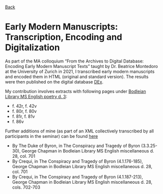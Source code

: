 [Back](https://ycvogt.github.io/my_portfolio/)

# Early Modern Manuscripts: Transcription, Encoding and Digitalization

As part of the MA colloquium “From the Archives to Digital Database: Encoding Early Modern Manuscript Texts” taught by Dr. Beatrice Montedoro at the University of Zurich in 2021, I transcribed early modern manuscripts and encoded them in HTML (original and standard version). The results were then published on the digital database [DEx](https://dex.digitalearlymodern.com/).

My contribution involves extracts with following pages under [Bodleian Library MS English poetry d. 3](https://daikatana.digitalearlymodern.com/manuscripts/?query=BodleianMSEngpoetd3.xml):
<ul>
 <li>f. 42r, f. 42v</li>
 <li>f. 80r, f. 80v</li>
 <li>f. 81r, f. 81v</li>
 <li>f. 86v</li>
</ul>

Further additions of mine (as part of an XML collectively transcribed by all participants in the seminar) can be found [here](https://daikatana.digitalearlymodern.com/manuscripts/?query=BodleianMSEngmiscd28.xml&spelling=normalized)
<ul>
 <li>By The Duke of Byron, in The Conspiracy and Tragedy of Byron (3.3.25-30), George Chapman in Bodleian Library MS English miscellaneous d. 28, col. 701</li>
<li>By Crequi, in The Conspiracy and Tragedy of Byron (4.1.176-185), George Chapman in Bodleian Library MS English miscellaneous d. 28, col. 701</li>
<li>By Crequi, in The Conspiracy and Tragedy of Byron (4.1.187-213), George Chapman in Bodleian Library MS English miscellaneous d. 28, cols. 702-703</li>

